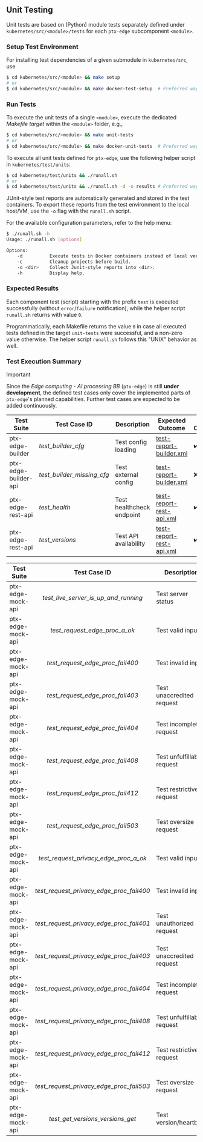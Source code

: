 ## Unit Testing

Unit tests are based on (Python) module tests separately defined under
`kubernetes/src/<module>/tests` for each `ptx-edge` subcomponent `<module>`.

### Setup Test Environment

For installing test dependencies of a given submodule in `kubernetes/src`,
use

```bash
$ cd kubernetes/src/<module> && make setup
# or
$ cd kubernetes/src/<module> && make docker-test-setup  # Preferred way
```

### Run Tests

To execute the unit tests of a single `<module>`, execute the dedicated
_Makefile target_ within the `<module>` folder, e.g.,

```bash
$ cd kubernetes/src/<module> && make unit-tests
# or
$ cd kubernetes/src/<module> && make docker-unit-tests  # Preferred way
```

To execute all unit tests defined for `ptx-edge`,
use the following helper script in `kubernetes/test/units`:

```bash
$ cd kubernetes/test/units && ./runall.sh
# or
$ cd kubernetes/test/units && ./runall.sh -d -o results # Preferred way

```

JUnit-style test reports are automatically generated and stored in the
test containers.
To export these reports from the test environment to the local host/VM,
use the `-o` flag with the `runall.sh` script.

For the available configuration parameters, refer to the help menu:

```bash
$ ./runall.sh -h
Usage: ./runall.sh [options]

Options:
    -d          Execute tests in Docker containers instead of local venvs.
    -c          Cleanup projects before build.
    -o <dir>    Collect Junit-style reports into <dir>.
    -h          Display help.
```

### Expected Results

Each component test (script) starting with the prefix `test` is executed
successfully (without `error`/`failure` notification),
while the helper script `runall.sh` returns with value `0`.

Programmatically, each Makefile returns the value `0` in case all executed tests defined in the target
`unit-tests` were successful, and a non-zero value otherwise.
The helper script `runall.sh` follows this "UNIX" behavior as well.

### Test Execution Summary

> [!IMPORTANT]
>
> Since the _Edge computing - AI processing BB_ (`ptx-edge`) is still
> **under development**, the defined test cases only cover the implemented
> parts of `ptx-edge`'s planned capabilities.
> Further test cases are expected to be added continuously.

| Test Suite           | Test Case ID               | Description               | Expected Outcome                                             | Actual Outcome     | Status | Notes            |
|----------------------|----------------------------|---------------------------|--------------------------------------------------------------|--------------------|--------|------------------|
| ptx-edge-builder     | _test_builder_cfg_         | Test config loading       | [test-report-builder.xml](results/test-report-builder.xml)   | :heavy_check_mark: | OK     |                  |
| ptx-edge-builder-api | _test_builder_missing_cfg_ | Test external config      | [test-report-builder.xml](results/test-report-builder.xml)   | :x:                | OK     | Assert exception |
| ptx-edge-rest-api    | _test_health_              | Test healthcheck endpoint | [test-report-rest-api.xml](results/test-report-rest-api.xml) | :heavy_check_mark: | OK     |                  |
| ptx-edge-rest-api    | _test_versions_            | Test API availability     | [test-report-rest-api.xml](results/test-report-rest-api.xml) | :heavy_check_mark: | OK     |                  |

| Test Suite        |               Test Case ID               | Description                | Expected Outcome                                             |   Actual Outcome   | Status | Notes          |
|-------------------|:----------------------------------------:|----------------------------|--------------------------------------------------------------|:------------------:|:------:|----------------|
| ptx-edge-mock-api |   _test_live_server_is_up_and_running_   | Test server status         | [test-report-mock-api.xml](results/test-report-mock-api.xml) | :heavy_check_mark: |   OK   |                |
| ptx-edge-mock-api |      _test_request_edge_proc_a_ok_       | Test valid input           | [test-report-mock-api.xml](results/test-report-mock-api.xml) | :heavy_check_mark: |   OK   |                |
| ptx-edge-mock-api |     _test_request_edge_proc_fail400_     | Test invalid input         | [test-report-mock-api.xml](results/test-report-mock-api.xml) |        :x:         |   OK   | Assert failure |
| ptx-edge-mock-api |     _test_request_edge_proc_fail403_     | Test unaccredited request  | [test-report-mock-api.xml](results/test-report-mock-api.xml) |        :x:         |   OK   | Assert failure |
| ptx-edge-mock-api |     _test_request_edge_proc_fail404_     | Test incomplete request    | [test-report-mock-api.xml](results/test-report-mock-api.xml) |        :x:         |   OK   | Assert failure |
| ptx-edge-mock-api |     _test_request_edge_proc_fail408_     | Test unfulfillable request | [test-report-mock-api.xml](results/test-report-mock-api.xml) |        :x:         |   OK   | Assert failure |
| ptx-edge-mock-api |     _test_request_edge_proc_fail412_     | Test restrictive request   | [test-report-mock-api.xml](results/test-report-mock-api.xml) |        :x:         |   OK   | Assert failure |
| ptx-edge-mock-api |     _test_request_edge_proc_fail503_     | Test oversize request      | [test-report-mock-api.xml](results/test-report-mock-api.xml) |        :x:         |   OK   | Assert failure |
| ptx-edge-mock-api |  _test_request_privacy_edge_proc_a_ok_   | Test valid input           | [test-report-mock-api.xml](results/test-report-mock-api.xml) | :heavy_check_mark: |   OK   |                |
| ptx-edge-mock-api | _test_request_privacy_edge_proc_fail400_ | Test invalid input         | [test-report-mock-api.xml](results/test-report-mock-api.xml) |        :x:         |   OK   | Assert failure |
| ptx-edge-mock-api | _test_request_privacy_edge_proc_fail401_ | Test unauthorized request  | [test-report-mock-api.xml](results/test-report-mock-api.xml) |        :x:         |   OK   | Assert failure |
| ptx-edge-mock-api | _test_request_privacy_edge_proc_fail403_ | Test unaccredited request  | [test-report-mock-api.xml](results/test-report-mock-api.xml) |        :x:         |   OK   | Assert failure |
| ptx-edge-mock-api | _test_request_privacy_edge_proc_fail404_ | Test incomplete request    | [test-report-mock-api.xml](results/test-report-mock-api.xml) |        :x:         |   OK   | Assert failure |
| ptx-edge-mock-api | _test_request_privacy_edge_proc_fail408_ | Test unfulfillable request | [test-report-mock-api.xml](results/test-report-mock-api.xml) |        :x:         |   OK   | Assert failure |
| ptx-edge-mock-api | _test_request_privacy_edge_proc_fail412_ | Test restrictive request   | [test-report-mock-api.xml](results/test-report-mock-api.xml) |        :x:         |   OK   | Assert failure |
| ptx-edge-mock-api | _test_request_privacy_edge_proc_fail503_ | Test oversize request      | [test-report-mock-api.xml](results/test-report-mock-api.xml) |        :x:         |   OK   | Assert failure |
| ptx-edge-mock-api |     _test_get_versions_versions_get_     | Test version/heartbeat     | [test-report-mock-api.xml](results/test-report-mock-api.xml) | :heavy_check_mark: |   OK   |                |